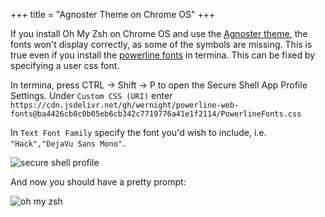 +++
title = "Agnoster Theme on Chrome OS"
+++

If you install Oh My Zsh on Chrome OS and use the [Agnoster theme](https://github.com/agnoster/agnoster-zsh-theme), the fonts won't display correctly, as some of the symbols are missing. This is true even if you install the [powerline fonts](https://github.com/wernight/powerline-web-fonts) in termina. This can be fixed by specifying a user css font.

In termina, press CTRL -> Shift -> P to open the Secure Shell App Profile Settings. Under `Custom CSS (URI)` enter `https://cdn.jsdelivr.net/gh/wernight/powerline-web-fonts@ba4426cb0c0b05eb6cb342c7719776a41e1f2114/PowerlineFonts.css`

In `Text Font Family` specify the font you'd wish to include, i.e. `"Hack","DejaVu Sans Mono"`.

![secure shell profile](../secure-shell-profile.png)

And now you should have a pretty prompt:

![oh my zsh](../oh-my-zsh.png)
